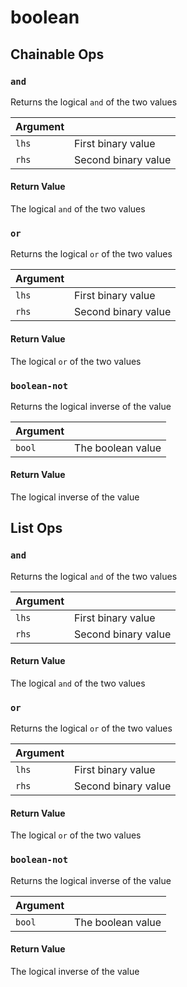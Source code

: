# boolean

## Chainable Ops
<h3 id="and"><code>and</code></h3>

Returns the logical `and` of the two values

| Argument |  | 
| :--- | :--- |
| `lhs` | First binary value |
| `rhs` | Second binary value |

#### Return Value
The logical `and` of the two values

<h3 id="or"><code>or</code></h3>

Returns the logical `or` of the two values

| Argument |  | 
| :--- | :--- |
| `lhs` | First binary value |
| `rhs` | Second binary value |

#### Return Value
The logical `or` of the two values

<h3 id="boolean-not"><code>boolean-not</code></h3>

Returns the logical inverse of the value

| Argument |  | 
| :--- | :--- |
| `bool` | The boolean value |

#### Return Value
The logical inverse of the value


## List Ops
<h3 id="and"><code>and</code></h3>

Returns the logical `and` of the two values

| Argument |  | 
| :--- | :--- |
| `lhs` | First binary value |
| `rhs` | Second binary value |

#### Return Value
The logical `and` of the two values

<h3 id="or"><code>or</code></h3>

Returns the logical `or` of the two values

| Argument |  | 
| :--- | :--- |
| `lhs` | First binary value |
| `rhs` | Second binary value |

#### Return Value
The logical `or` of the two values

<h3 id="boolean-not"><code>boolean-not</code></h3>

Returns the logical inverse of the value

| Argument |  | 
| :--- | :--- |
| `bool` | The boolean value |

#### Return Value
The logical inverse of the value

